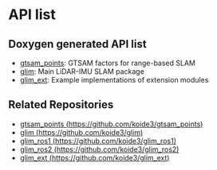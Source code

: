 # API list

## Doxygen generated API list

* [gtsam_points](https://staff.aist.go.jp/k.koide/projects/doxygen/gtsam_points/): GTSAM factors for range-based SLAM
* [glim](https://staff.aist.go.jp/k.koide/projects/doxygen/glim/): Main LiDAR-IMU SLAM package
* [glim_ext](https://staff.aist.go.jp/k.koide/projects/doxygen/glim_ext/): Example implementations of extension modules

## Related Repositories
* [gtsam_points (https://github.com/koide3/gtsam_points)](https://github.com/koide3/gtsam_points)
* [glim (https://github.com/koide3/glim)](https://github.com/koide3/glim)
* [glim_ros1 (https://github.com/koide3/glim_ros1)](https://github.com/koide3/glim_ros1)
* [glim_ros2 (https://github.com/koide3/glim_ros2)](https://github.com/koide3/glim_ros2)
* [glim_ext (https://github.com/koide3/glim_ext)](https://github.com/koide3/glim_ext)
